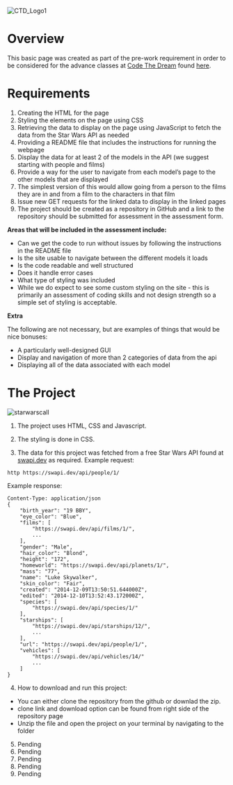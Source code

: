 ![CTD_Logo1](https://user-images.githubusercontent.com/55994508/163671705-1ac3ca46-1f1c-4474-b26b-007ebb019f4d.jpg)

# Overview

This basic page was created as part of the pre-work requirement in order to be considered for the advance classes at [Code The Dream](https://codethedream.org/) found [here](https://codethedream.org/pre-work-for-advanced-classes/).

# Requirements

1. Creating the HTML for the page
2. Styling the elements on the page using CSS
3. Retrieving the data to display on the page using JavaScript to fetch the data from the Star Wars API as needed
4. Providing a README file that includes the instructions for running the webpage
5. Display the data for at least 2 of the models in the API (we suggest starting with people and films)
6. Provide a way for the user to navigate from each model’s page to the other models that are displayed
7. The simplest version of this would allow going from a person to the films they are in and from a film to the characters in that film
8. Issue new GET requests for the linked data to display in the linked pages
9. The project should be created as a repository in GitHub and a link to the repository should be submitted for assessment in the assessment form.

**Areas that will be included in the assessment include:**

- Can we get the code to run without issues by following the instructions in the README file
- Is the site usable to navigate between the different models it loads
- Is the code readable and well structured
- Does it handle error cases
- What type of styling was included
- While we do expect to see some custom styling on the site - this is primarily an assessment of coding skills and not design strength so a simple set of styling is acceptable.

**Extra**

The following are not necessary, but are examples of things that would be nice bonuses:

- A particularly well-designed GUI
- Display and navigation of more than 2 categories of data from the api
- Displaying all of the data associated with each model

# The Project

![starwarscall](https://user-images.githubusercontent.com/55994508/163671473-5f1cda65-9dc3-46df-be6e-37b33d6752eb.jpg)

1. The project uses HTML, CSS and Javascript.

2. The styling is done in CSS.

3. The data for this project was fetched from a free Star Wars API found at [swapi.dev](https://swapi.dev/) as required.
Example request:

`http https://swapi.dev/api/people/1/`

Example response:

```HTTP/1.0 200 OK
Content-Type: application/json
{
    "birth_year": "19 BBY",
    "eye_color": "Blue",
    "films": [
        "https://swapi.dev/api/films/1/",
        ...
    ],
    "gender": "Male",
    "hair_color": "Blond",
    "height": "172",
    "homeworld": "https://swapi.dev/api/planets/1/",
    "mass": "77",
    "name": "Luke Skywalker",
    "skin_color": "Fair",
    "created": "2014-12-09T13:50:51.644000Z",
    "edited": "2014-12-10T13:52:43.172000Z",
    "species": [
        "https://swapi.dev/api/species/1/"
    ],
    "starships": [
        "https://swapi.dev/api/starships/12/",
        ...
    ],
    "url": "https://swapi.dev/api/people/1/",
    "vehicles": [
        "https://swapi.dev/api/vehicles/14/"
        ...
    ]
}
```

4. How to download and run this project:
- You can either clone the repository from the github or downlad the zip.
- clone link and download option can be found from right side of the repository  page
- Unzip the file and open the project on your terminal by navigating to the folder

5. Pending
6. Pending
7. Pending
8. Pending
9. Pending


